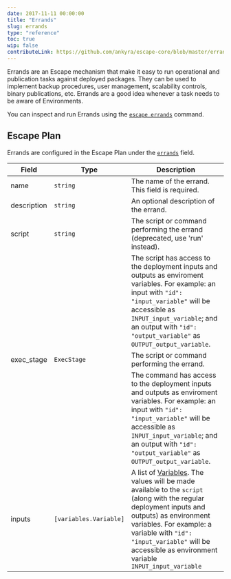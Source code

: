 ```yaml
---
date: 2017-11-11 00:00:00
title: "Errands"
slug: errands
type: "reference"
toc: true
wip: false
contributeLink: https://github.com/ankyra/escape-core/blob/master/errand.go
---
```


Errands are an Escape mechanism that make it easy to run operational and
publication tasks against deployed packages. They can be used to implement
backup procedures, user management, scalability controls, binary
publications, etc. Errands are a good idea whenever a task needs to be aware
of Environments.

You can inspect and run Errands using the [`escape
errands`](/docs/reference/escape_errands/) command.

## Escape Plan

Errands are configured in the Escape Plan under the
[`errands`](/docs/reference/escape-plan/#errands) field.


Field | Type | Description
------|------|-------------
|name|`string`|The name of the errand. This field is required. 
|description|`string`|An optional description of the errand. 
|script|`string`|The script or command performing the errand (deprecated, use 'run' instead). 
|||The script has access to the deployment inputs and outputs as enviroment variables. For example: an input with `"id": "input_variable"` will be accessible as `INPUT_input_variable`; and an output with `"id": "output_variable"` as `OUTPUT_output_variable`. 
|exec_stage|`ExecStage`|The script or command performing the errand. 
|||The command has access to the deployment inputs and outputs as enviroment variables. For example: an input with `"id": "input_variable"` will be accessible as `INPUT_input_variable`; and an output with `"id": "output_variable"` as `OUTPUT_output_variable`. 
|inputs|`[variables.Variable]`|A list of [Variables](/docs/reference/input-and-output-variables/). The values will be made available to the `script` (along with the regular deployment inputs and outputs) as environment variables. For example: a variable with `"id": "input_variable"` will be accessible as environment variable `INPUT_input_variable` 

